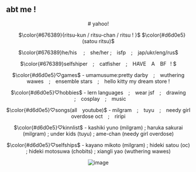 ## abt me !
<div align="center">
  # yahoo! 
  
  ⠀⠀$\color{#676389}{ritsu-kun / ritsu-chan / ritsu ! }$ $\color{#d6d0e5}(satou ritsu)$
  
  $\color{#676389}he/his ⠀ ;⠀ she/her ; ⠀isfp ⠀; ⠀jap/ukr/eng/rus$

  $\color{#676389}selfshiper⠀ ; ⠀catfisher ⠀;⠀ HAVE ⠀A⠀ BF⠀! $
  
  $\color{#d6d0e5}♡games$ - umamusume:pretty darby⠀ ;⠀ wuthering wawes⠀ ; ⠀ensemble stars⠀ ;⠀ hello kitty my dream store !
  
  $\color{#d6d0e5}♡hobbies$ - lern languages ⠀;⠀ wear jsf⠀ ;⠀ drawing ⠀;⠀ cosplay⠀ ; ⠀music 

  $\color{#d6d0e5}♡songs(all ⠀youtube)$ - milgram⠀ ; ⠀tuyu ⠀; ⠀needy girl overdose oct⠀ ; ⠀riripi

  $\color{#d6d0e5}♡kinnlist$ - kashiki yuno (milgram) ; haruka sakurai (milgram) ; under kids (tuyu) ; ame-chan (needy girl overdose)

  $\color{#d6d0e5}♡selfships$ - kayano mikoto (milgram) ; hideki satou (oc) ; hideki motosuwa (chobits) ; xiangli yao (wuthering wawes)
  
  ![image](https://files.catbox.moe/448fp8.png)
  
</div>
